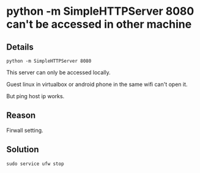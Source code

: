 # python -m SimpleHTTPServer 8080 can't be accessed in other machine

## Details

```
python -m SimpleHTTPServer 8080
```

This server can only be accessed locally.

Guest linux in virtualbox or android phone in the same wifi can't open it.

But ping host ip works.

## Reason

Firwall setting.

## Solution

```
sudo service ufw stop
``` 